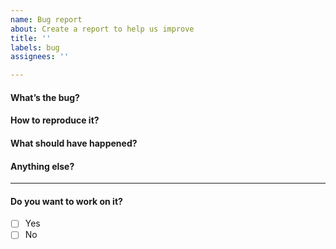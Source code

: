 ```yaml
---
name: Bug report
about: Create a report to help us improve
title: ''
labels: bug
assignees: ''

---
```


#### What’s the bug?

<!-- Describe what’s wrong -->

#### How to reproduce it?

<!-- Steps someone can follow to see the bug -->

#### What should have happened?

<!-- What you expected to happen instead -->

#### Anything else?

<!-- Add screenshots or extra notes if needed -->

---

#### Do you want to work on it?

- [ ] Yes
- [ ] No
